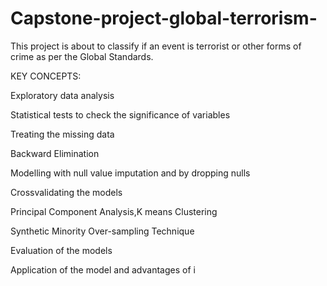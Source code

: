# Capstone-project-global-terrorism-
This project is about to classify if an event is terrorist or other forms of crime as per the Global Standards.

KEY CONCEPTS: 


Exploratory data analysis

Statistical tests to check the significance of variables

Treating the missing data

Backward Elimination

Modelling with null value imputation and by dropping nulls

Crossvalidating the models

Principal Component Analysis,K means Clustering

Synthetic Minority Over-sampling Technique

Evaluation of the models

Application of the model and advantages of i
